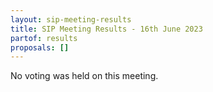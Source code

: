 ```yaml
---
layout: sip-meeting-results
title: SIP Meeting Results - 16th June 2023
partof: results
proposals: []
---
```

No voting was held on this meeting.